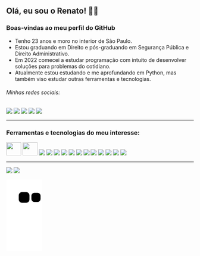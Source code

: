 ## Olá, eu sou o Renato! 👋🏻
### Boas-vindas ao meu perfil do GitHub
* Tenho 23 anos e moro no interior de São Paulo.
* Estou graduando em Direito e pós-graduando em Segurança Pública e Direito Administrativo.
* Em 2022 comecei a estudar programação com intuito de desenvolver soluções para problemas do cotidiano.
* Atualmente estou estudando e me aprofundando em Python, mas também viso estudar outras ferramentas e tecnologias.

###### Minhas redes sociais:
<a href="https://instagram.com/reenatoteixeira" target="_blank"><img src="https://img.shields.io/badge/-Instagram-%23E4405F?style=for-the-badge&logo=instagram&logoColor=white" target="_blank"></a>
<a href="https://www.facebook.com/renatoteixeeira/" target="_blank"><img src="https://img.shields.io/badge/Facebook-1877F2?style=for-the-badge&logo=facebook&logoColor=white" target="_blank"></a>
<a href="https://www.linkedin.com/in/reenatoteixeira" target="_blank"><img src="https://img.shields.io/badge/-LinkedIn-%230077B5?style=for-the-badge&logo=linkedin&logoColor=white" target="_blank"></a>
<a href="https://www.twitch.tv/reenatoteixeira" target="_blank"><img src="https://img.shields.io/badge/Twitch-9146FF?style=for-the-badge&logo=twitch&logoColor=white" target="_blank"></a>
<a href = "mailto:git.reenatoteixeira@gmail.com"><img src="https://img.shields.io/badge/Gmail-D14836?style=for-the-badge&logo=gmail&logoColor=white" target="_blank"></a> 

---
### Ferramentas e tecnologias do meu interesse:
<div>
 <img src="https://cdn.jsdelivr.net/gh/devicons/devicon/icons/python/python-original.svg" width="40" height="35"/>
 <img src="https://cdn.jsdelivr.net/gh/devicons/devicon/icons/html5/html5-original.svg" width="40" height="35"/>
 <img src="https://cdn.jsdelivr.net/gh/devicons/devicon/icons/css3/css3-original.svg" widht="40" height="35"/>
 <img src="https://cdn.jsdelivr.net/gh/devicons/devicon/icons/javascript/javascript-original.svg" widht="40" height="35"/>
 <img src="https://cdn.jsdelivr.net/gh/devicons/devicon/icons/jquery/jquery-original.svg" widht="40" height="35"/>
 <img src="https://cdn.jsdelivr.net/gh/devicons/devicon/icons/bootstrap/bootstrap-plain.svg" widht="40" height="35"/>
 <img src="https://cdn.jsdelivr.net/gh/devicons/devicon/icons/react/react-original.svg" widht="40" height="35"/>
 <img src="https://cdn.jsdelivr.net/gh/devicons/devicon/icons/firebase/firebase-plain.svg" widht="40" height="35"/>
 <img src="https://cdn.jsdelivr.net/gh/devicons/devicon/icons/nodejs/nodejs-original.svg" widht="40" height="35"/>
 <img src="https://cdn.jsdelivr.net/gh/devicons/devicon/icons/mongodb/mongodb-original.svg" widht="40" height="35"/>
 <img src="https://cdn.jsdelivr.net/gh/devicons/devicon/icons/mysql/mysql-original.svg" widht="40" height="35"/>
 <img src="https://cdn.jsdelivr.net/gh/devicons/devicon/icons/git/git-original.svg" widht="40" height="35"/>
 <img src="https://cdn.jsdelivr.net/gh/devicons/devicon/icons/github/github-original.svg" widht="40" height="35"/>
 <img src="https://cdn.jsdelivr.net/gh/devicons/devicon/icons/django/django-original.svg" widht="40" height="35"/>
</div>

---
<div>
  <img widht="450" height="180" src="https://github-readme-stats.vercel.app/api?username=reenatoteixeira&theme=react&show_icons=true">
  <img widht="450" height="180" src="https://github-readme-stats.vercel.app/api/top-langs/?username=reenatoteixeira&layout=compact&theme=react&show_icons=true">
</div>

![snake gif](https://github.com/reenatoteixeira/reenatoteixeira/blob/output/github-contribution-grid-snake.svg)
